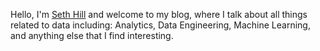 Hello, I'm [Seth Hill](https://www.linkedin.com/in/sethmhill/) and welcome to my blog, where I talk about all things related to data including: Analytics, Data Engineering, Machine Learning, and anything else that I find interesting.
